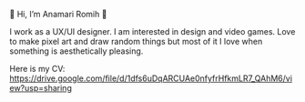 👋 Hi, I’m Anamari Romih 👋

I work as a UX/UI designer.
I am interested in design and video games. Love to make pixel art and draw random things but most of it I love when something is aesthetically pleasing. 


Here is my CV: https://drive.google.com/file/d/1dfs6uDqARCUAe0nfyfrHfkmLR7_QAhM6/view?usp=sharing
<!---
AnamariR/AnamariR is a ✨ special ✨ repository because its `README.md` (this file) appears on your GitHub profile.
You can click the Preview link to take a look at your changes.
--->
